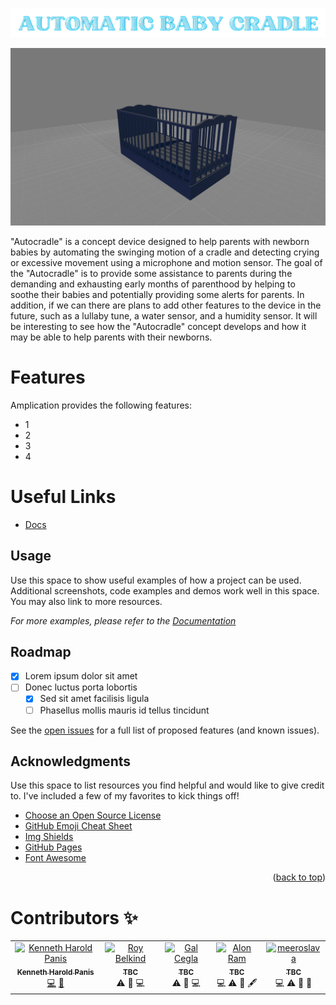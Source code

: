 <p align="center">
<a name="README-top" href="Images/Banner-removebg.png">
<img src="Images/Banner-removebg.png" alt="Automatic Baby Cradle"/>
</a>
</p>

![1  Amplication main](Images/image-of-model-1.jpg)

"Autocradle" is a concept device designed to help parents with newborn babies by automating the swinging motion of a cradle and detecting crying or excessive movement using a microphone and motion sensor. The goal of the "Autocradle" is to provide some assistance to parents during the demanding and exhausting early months of parenthood by helping to soothe their babies and potentially providing some alerts for parents. In addition, if we can there are plans to add other features to the device in the future, such as a lullaby tune, a water sensor, and a humidity sensor. It will be interesting to see how the "Autocradle" concept develops and how it may be able to help parents with their newborns.


# Features

Amplication provides the following features:

- 1
- 2
- 3
- 4

# Useful Links

- [Docs](https://youtube.com/)

<!-- USAGE EXAMPLES -->
## Usage

Use this space to show useful examples of how a project can be used. Additional screenshots, code examples and demos work well in this space. You may also link to more resources.

_For more examples, please refer to the [Documentation](https://example.com)_

<!-- ROADMAP -->
## Roadmap

- [x] Lorem ipsum dolor sit amet
- [ ] Donec luctus porta lobortis
    - [x] Sed sit amet facilisis ligula
    - [ ] Phasellus mollis mauris id tellus tincidunt

See the [open issues](https://github.com/othneildrew/Best-README-Template/issues) for a full list of proposed features (and known issues).

<!-- ACKNOWLEDGMENTS -->
## Acknowledgments

Use this space to list resources you find helpful and would like to give credit to. I've included a few of my favorites to kick things off!

* [Choose an Open Source License](https://choosealicense.com)
* [GitHub Emoji Cheat Sheet](https://www.webpagefx.com/tools/emoji-cheat-sheet)
* [Img Shields](https://shields.io)
* [GitHub Pages](https://pages.github.com)
* [Font Awesome](https://fontawesome.com)


<p align="right">(<a href="#README-top">back to top</a>)</p>

# Contributors ✨
<table>
  <tbody>
    <tr>
      <td align="center"><a href="https://github.com/Ephemerish"><img src="https://avatars.githubusercontent.com/u/61376753?v=4?s=100" width="100px;" alt="Kenneth Harold Panis"/><br /><sub><b>Kenneth Harold Panis</b></sub></a><br /><a href="Scripting/" title="Code">💻</a> <a href="Documentation/"title="Documentation">📖</a></td>
      <td align="center"><a href="https://github.com/Ephemerish"><img src="https://avatars.githubusercontent.com/u/71218434?v=4?s=100" width="100px;" alt="Roy Belkind"/><br /><sub><b>TBC</b></sub></a><br /><a title="Tests">⚠️</a> <a title="Bug reports">🐛</a> <a title="Code">💻</a></td> 
      <td align="center"><a href="https://github.com/Ephemerish"><img src="https://avatars.githubusercontent.com/u/62651890?v=4?s=100" width="100px;" alt="Gal Cegla"/><br /><sub><b>TBC</b></sub></a><br /><a title="Tests">⚠️</a> <a title="Bug reports">🐛</a> <a title="Code">💻</a></td>
      <td align="center"><a href="https://github.com/Ephemerish"><img src="https://avatars.githubusercontent.com/u/40050499?v=4?s=100" width="100px;" alt="Alon Ram"/><br /><sub><b>TBC</b></sub></a><br /><a title="Code">💻</a> <a  title="Tests">⚠️</a> <a title="Bug reports">🐛</a> <a title="Content">🖋</a></td>
      <td align="center"><a href="https://github.com/Ephemerish"><img src="https://avatars.githubusercontent.com/u/20791516?v=4?s=100" width="100px;" alt="meeroslava"/><br /><sub><b>TBC</b></sub></a><br /><a  title="Code">💻</a> <a  title="Tests">⚠️</a> <a  title="Bug reports">🐛</a> <a title="Model">🗿</a></td>
    </tr>
  </tbody>
</table>
